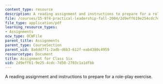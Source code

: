 ```yaml
---
content_type: resource
description: A reading assignment and instructions to prepare for a role-play exercise.
file: /courses/15-974-practical-leadership-fall-2004/2d9eff619e254cdc7d502703c1a1dfbb_5th_assignmt.pdf
file_type: application/pdf
learning_resource_types:
- Assignments
ocw_type: OCWFile
parent_title: Assignments
parent_type: CourseSection
parent_uid: 8a6dd7f1-2adb-d6b3-612f-eab4380c4959
resourcetype: Document
title: Assignment for Class Six
uid: 2d9eff61-9e25-4cdc-7d50-2703c1a1dfbb
---
```

A reading assignment and instructions to prepare for a role-play exercise.

